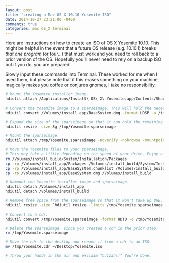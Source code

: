```yaml
---
layout: post
title: "creating a Mac OS X 10.10 Yosemite ISO"
date: 2014-10-27 23:21:00 -0400
comments: true
categories: mac OS_X terminal
---
```


Here are instructions on how to create an ISO of OS X Yosemite 10.10. This might be helpful in the event that a future OS release (e.g. 10.10.1) breaks *that one program* (or four...) that must work and you need to roll back to a prior version of the OS. Hopefully you'll never need to rely on a backup ISO but if you do, you are prepared!

Slowly input these commands into Terminal. These worked for me when I used them, but please note that if this erases something on your machine, magically makes you coffee or conjures gnomes, I take no responsibility.

``` bash How to make a Mac OS X 10.10 Yosemite ISO
# Mount the Yosemite installer image.
hdiutil attach /Applications/Install\ OS\ X\ Yosemite.app/Contents/SharedSupport/InstallESD.dmg -noverify -nobrowse -mountpoint /Volumes/install_app

# Convert the Yosemite image to a sparseimage. This will hold the necessary components.
hdiutil convert /Volumes/install_app/BaseSystem.dmg -format UDSP -o /tmp/Yosemite

# Expand the size of the sparseimage so that it can hold the remaining files.
hdiutil resize -size 8g /tmp/Yosemite.sparseimage

# Mount the sparseimage.
hdiutil attach /tmp/Yosemite.sparseimage -noverify -nobrowse -mountpoint /Volumes/install_build

# Move the Yosemite files to your sparseimage.
# This may take a little depending on the speed of your drive. Enjoy a coffee!
rm /Volumes/install_build/System/Installation/Packages
cp -rp /Volumes/install_app/Packages /Volumes/install_build/System/Installation/
cp -rp /Volumes/install_app/BaseSystem.chunklist /Volumes/install_build
cp -rp /Volumes/install_app/BaseSystem.dmg /Volumes/install_build

# Unmount the Yosemite installer image and sparseimage.
hdiutil detach /Volumes/install_app
hdiutil detach /Volumes/install_build

# Remove free space from the sparseimage so that it won't take up 8GB.
hdiutil resize -size `hdiutil resize -limits /tmp/Yosemite.sparseimage | tail -n 1 | awk '{ print $1 }'`b /tmp/Yosemite.sparseimage

# Convert to a cdr.
hdiutil convert /tmp/Yosemite.sparseimage -format UDTO -o /tmp/Yosemite

# Delete the sparseimage, since you created a cdr in the prior step.
rm /tmp/Yosemite.sparseimage

# Move the cdr to the desktop and rename it from a cdr to an ISO.
mv /tmp/Yosemite.cdr ~/Desktop/Yosemite.iso

# Throw your hands in the air and exclaim "huzzah!!" You're done.
```